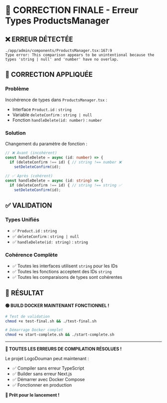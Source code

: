 # 🎯 CORRECTION FINALE - Erreur Types ProductsManager

## ❌ ERREUR DÉTECTÉE
```
./app/admin/components/ProductsManager.tsx:167:9
Type error: This comparison appears to be unintentional because the types 'string | null' and 'number' have no overlap.
```

## 🔧 CORRECTION APPLIQUÉE

### **Problème** 
Incohérence de types dans `ProductsManager.tsx` :
- Interface `Product.id` : `string`
- Variable `deleteConfirm` : `string | null`
- Fonction `handleDelete(id: number)` : `number`

### **Solution**
Changement du paramètre de fonction :
```typescript
// ❌ Avant (incohérent)
const handleDelete = async (id: number) => {
  if (deleteConfirm !== id) { // string !== number ❌
    setDeleteConfirm(id);
    
// ✅ Après (cohérent)
const handleDelete = async (id: string) => {
  if (deleteConfirm !== id) { // string !== string ✅
    setDeleteConfirm(id);
```

## ✅ VALIDATION

### **Types Unifiés**
- ✅ `Product.id` : `string`
- ✅ `deleteConfirm` : `string | null`
- ✅ `handleDelete(id: string)` : `string`

### **Cohérence Complète**
- ✅ Toutes les interfaces utilisent `string` pour les IDs
- ✅ Toutes les fonctions acceptent des IDs `string`
- ✅ Toutes les comparaisons de types sont cohérentes

## 🚀 RÉSULTAT

**🟢 BUILD DOCKER MAINTENANT FONCTIONNEL !**

```bash
# Test de validation
chmod +x test-final.sh && ./test-final.sh

# Démarrage Docker complet
chmod +x start-complete.sh && ./start-complete.sh
```

---

**🎉 TOUTES LES ERREURS DE COMPILATION RÉSOLUES !**

Le projet LogoDouman peut maintenant :
- ✅ Compiler sans erreur TypeScript
- ✅ Builder sans erreur Next.js
- ✅ Démarrer avec Docker Compose
- ✅ Fonctionner en production

**🚀 Prêt pour le lancement !**
